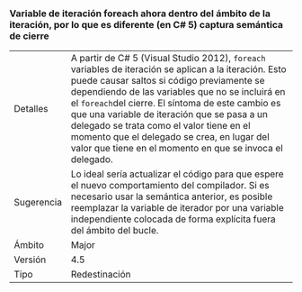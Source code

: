 ### <a name="foreach-iterator-variable-is-now-scoped-within-the-iteration-so-closure-capturing-semantics-are-different-in-c5"></a>Variable de iteración foreach ahora dentro del ámbito de la iteración, por lo que es diferente (en C# 5) captura semántica de cierre

|   |   |
|---|---|
|Detalles|A partir de C# 5 (Visual Studio 2012), <code>foreach</code> variables de iteración se aplican a la iteración. Esto puede causar saltos si código previamente se dependiendo de las variables que no se incluirá en el <code>foreach</code>del cierre. El síntoma de este cambio es que una variable de iteración que se pasa a un delegado se trata como el valor tiene en el momento que el delegado se crea, en lugar del valor que tiene en el momento en que se invoca el delegado.|
|Sugerencia|Lo ideal sería actualizar el código para que espere el nuevo comportamiento del compilador. Si es necesario usar la semántica anterior, es posible reemplazar la variable de iterador por una variable independiente colocada de forma explícita fuera del ámbito del bucle.|
|Ámbito|Major|
|Versión|4.5|
|Tipo|Redestinación|

